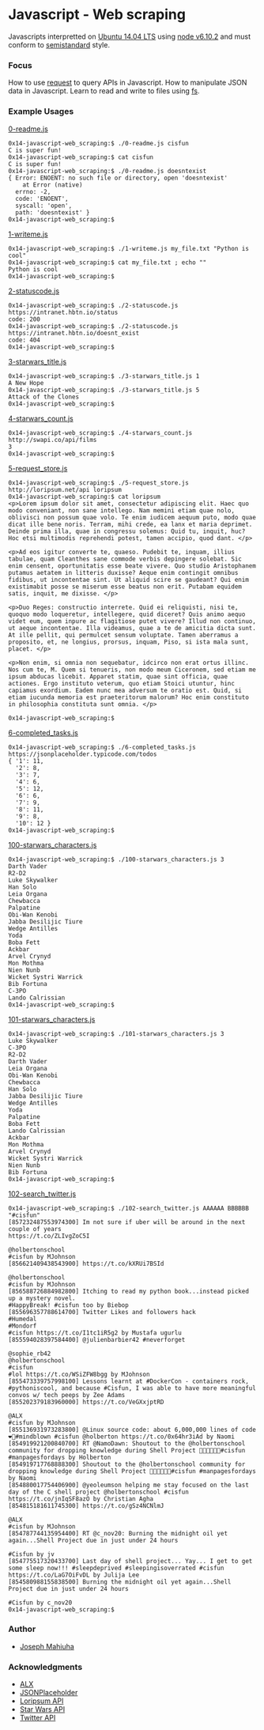 # Javascript - Web scraping

Javascripts interpretted on [Ubuntu 14.04 LTS](http://releases.ubuntu.com/14.04/) using [node v6.10.2](https://nodejs.org/en/blog/release/v6.10.2/) and must conform to [semistandard](https://github.com/Flet/semistandard) style.

### Focus
How to use [request](https://github.com/request/request) to query APIs in Javascript. How to manipulate JSON data in Javascript. Learn to read and write to files using [fs](https://nodejs.org/api/fs.html#fs_file_paths).

### Example Usages

[0-readme.js](0-readme.js)
```
0x14-javascript-web_scraping:$ ./0-readme.js cisfun
C is super fun!
0x14-javascript-web_scraping:$ cat cisfun
C is super fun!
0x14-javascript-web_scraping:$ ./0-readme.js doesntexist
{ Error: ENOENT: no such file or directory, open 'doesntexist'
    at Error (native)
  errno: -2,
  code: 'ENOENT',
  syscall: 'open',
  path: 'doesntexist' }
0x14-javascript-web_scraping:$ 
```
[1-writeme.js](1-writeme.js)
```
0x14-javascript-web_scraping:$ ./1-writeme.js my_file.txt "Python is cool"
0x14-javascript-web_scraping:$ cat my_file.txt ; echo ""
Python is cool
0x14-javascript-web_scraping:$ 
```
[2-statuscode.js](2-statuscode.js)
```
0x14-javascript-web_scraping:$ ./2-statuscode.js https://intranet.hbtn.io/status
code: 200
0x14-javascript-web_scraping:$ ./2-statuscode.js https://intranet.hbtn.io/doesnt_exist
code: 404
0x14-javascript-web_scraping:$ 
```
[3-starwars_title.js](3-starwars_title.js)
```
0x14-javascript-web_scraping:$ ./3-starwars_title.js 1
A New Hope
0x14-javascript-web_scraping:$ ./3-starwars_title.js 5
Attack of the Clones
0x14-javascript-web_scraping:$ 
```
[4-starwars_count.js](4-starwars_count.js)
```
0x14-javascript-web_scraping:$ ./4-starwars_count.js http://swapi.co/api/films
3
0x14-javascript-web_scraping:$ 
```
[5-request_store.js](5-request_store.js)
```
0x14-javascript-web_scraping:$ ./5-request_store.js http://loripsum.net/api loripsum
0x14-javascript-web_scraping:$ cat loripsum
<p>Lorem ipsum dolor sit amet, consectetur adipiscing elit. Haec quo modo conveniant, non sane intellego. Nam memini etiam quae nolo, oblivisci non possum quae volo. Te enim iudicem aequum puto, modo quae dicat ille bene noris. Terram, mihi crede, ea lanx et maria deprimet. Deinde prima illa, quae in congressu solemus: Quid tu, inquit, huc? Hoc etsi multimodis reprehendi potest, tamen accipio, quod dant. </p>

<p>Ad eos igitur converte te, quaeso. Pudebit te, inquam, illius tabulae, quam Cleanthes sane commode verbis depingere solebat. Sic enim censent, oportunitatis esse beate vivere. Quo studio Aristophanem putamus aetatem in litteris duxisse? Aeque enim contingit omnibus fidibus, ut incontentae sint. Ut aliquid scire se gaudeant? Qui enim existimabit posse se miserum esse beatus non erit. Putabam equidem satis, inquit, me dixisse. </p>

<p>Duo Reges: constructio interrete. Quid ei reliquisti, nisi te, quoquo modo loqueretur, intellegere, quid diceret? Quis animo aequo videt eum, quem inpure ac flagitiose putet vivere? Illud non continuo, ut aeque incontentae. Illa videamus, quae a te de amicitia dicta sunt. At ille pellit, qui permulcet sensum voluptate. Tamen aberramus a proposito, et, ne longius, prorsus, inquam, Piso, si ista mala sunt, placet. </p>

<p>Non enim, si omnia non sequebatur, idcirco non erat ortus illinc. Nos cum te, M. Quem si tenueris, non modo meum Ciceronem, sed etiam me ipsum abducas licebit. Apparet statim, quae sint officia, quae actiones. Ergo instituto veterum, quo etiam Stoici utuntur, hinc capiamus exordium. Eadem nunc mea adversum te oratio est. Quid, si etiam iucunda memoria est praeteritorum malorum? Hoc enim constituto in philosophia constituta sunt omnia. </p>

0x14-javascript-web_scraping:$ 
```
[6-completed_tasks.js](6-completed_tasks.js)
```
0x14-javascript-web_scraping:$ ./6-completed_tasks.js https://jsonplaceholder.typicode.com/todos
{ '1': 11,
  '2': 8,
  '3': 7,
  '4': 6,
  '5': 12,
  '6': 6,
  '7': 9,
  '8': 11,
  '9': 8,
  '10': 12 }
0x14-javascript-web_scraping:$ 
```
[100-starwars_characters.js](100-starwars_characters.js)
```
0x14-javascript-web_scraping:$ ./100-starwars_characters.js 3
Darth Vader
R2-D2
Luke Skywalker
Han Solo
Leia Organa
Chewbacca
Palpatine
Obi-Wan Kenobi
Jabba Desilijic Tiure
Wedge Antilles
Yoda
Boba Fett
Ackbar
Arvel Crynyd
Mon Mothma
Nien Nunb
Wicket Systri Warrick
Bib Fortuna
C-3PO
Lando Calrissian
0x14-javascript-web_scraping:$ 
```
[101-starwars_characters.js](101-starwars_characters.js)
```
0x14-javascript-web_scraping:$ ./101-starwars_characters.js 3
Luke Skywalker
C-3PO
R2-D2
Darth Vader
Leia Organa
Obi-Wan Kenobi
Chewbacca
Han Solo
Jabba Desilijic Tiure
Wedge Antilles
Yoda
Palpatine
Boba Fett
Lando Calrissian
Ackbar
Mon Mothma
Arvel Crynyd
Wicket Systri Warrick
Nien Nunb
Bib Fortuna
0x14-javascript-web_scraping:$ 
```
[102-search_twitter.js](102-search_twitter.js)
```
0x14-javascript-web_scraping:$ ./102-search_twitter.js AAAAAA BBBBBB "#cisfun"
[857232487553974300] Im not sure if uber will be around in the next couple of years
https://t.co/ZLIvgZoC5I

@holbertonschool
#cisfun by MJohnson
[856621409438543900] https://t.co/kXRUi7BSId

@holbertonschool
#cisfun by MJohnson
[856588726884982800] Itching to read my python book...instead picked up a mystery novel.
#HappyBreak! #cisfun too by Biebop
[855696357788614700] Twitter Likes and followers hack 
#Humedal
#Mondorf
#cisfun https://t.co/I1tc1iR5g2 by Mustafa ugurlu
[855594028397584400] @julienbarbier42 #neverforget

@sophie_rb42
@holbertonschool 
#cisfun
#lol https://t.co/WSiZFW8bgg by MJohnson
[855473339757998100] Lessons learnt at #DockerCon - containers rock, #pythoniscool, and because #Cisfun, I was able to have more meaningful convos w/ tech peeps by Zee Adams
[855202379183960000] https://t.co/VeGXxjptRD

@ALX 
#cisfun by MJohnson
[855136931973283800] @Linux source code: about 6,000,000 lines of code❤👯#mindblown #cisfun @holberton https://t.co/0x64hr3iAd by Naomi
[854919921200840700] RT @NamoDawn: Shoutout to the @holbertonschool community for dropping knowledge during Shell Project 👩🏻‍💻✨💪🏻#cisfun #manpagesfordays by Holberton
[854919717768888300] Shoutout to the @holbertonschool community for dropping knowledge during Shell Project 👩🏻‍💻✨💪🏻#cisfun #manpagesfordays by Naomi
[854880017754406900] @yeoleumson helping me stay focused on the last day of the C shell project @holbertonschool #cisfun
https://t.co/jnIqSF8azO by Christian Agha
[854815181611745300] https://t.co/gSz4NCNlmJ

@ALX
#cisfun by MJohnson
[854787744135954400] RT @c_nov20: Burning the midnight oil yet again...Shell Project due in just under 24 hours

#Cisfun by jv
[854775517320433700] Last day of shell project... Yay... I get to get some sleep now!!! #sleepdeprived #sleepingisoverrated #cisfun https://t.co/LaG7OiFvDL by Julija Lee
[854580988155838500] Burning the midnight oil yet again...Shell Project due in just under 24 hours

#Cisfun by c_nov20
0x14-javascript-web_scraping:$ 
```
### Author
- [Joseph Mahiuha](https://github.com/Mahiuha)
### Acknowledgments
- [ALX](https://www.alxafrica.com/)
- [JSONPlaceholder](https://jsonplaceholder.typicode.com/)
- [Loripsum API](http://loripsum.net/api)
- [Star Wars API](https://swapi.co/)
- [Twitter API](https://developer.twitter.com/en/docs)
